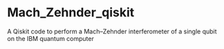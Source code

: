 # Mach_Zehnder_qiskit
A Qiskit code to perform a Mach–Zehnder interferometer of a single qubit on the IBM quantum computer 
